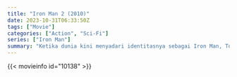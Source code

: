 ```yaml
---
title: "Iron Man 2 (2010)"
date: 2023-10-31T06:33:50Z
tags: ["Movie"]
categories: ["Action", "Sci-Fi"]
series: ["Iron Man"]
summary: "Ketika dunia kini menyadari identitasnya sebagai Iron Man, Tony Stark harus menghadapi kesehatannya yang menurun dan pria gila pendendam yang memiliki hubungan dengan warisan ayahnya."
---
```


<mux-player stream-type="on-demand"
src="https://kp3d-my.sharepoint.com/personal/ryoo_kp3d_onmicrosoft_com/_layouts/15/download.aspx?share=ERrshIEYbm9AsHL4SW8UDLwBcQQZDdY9vB_59DDQqsrFgQ" prefer-playback="mse" controls>

</mux-player>


{{< movieinfo id="10138" >}}

<script src="https://cdn.jsdelivr.net/npm/@mux/mux-player"></script>

 <script type="application/ld+json ">
{
"@context": "https://schema.org/",
"@type": "VideoObject",
"name": "Iron Man 2 (2010)",
"contentUrl": "https://stream.mux.com/5YTXrQPC6IORM4PPiexYEaB8YaqIiERmikCGxqNXbjc.m3u8",
"thumbnailUrl": "https://www.themoviedb.org/t/p/original/1U6wxm2jyd5Iq1SAIcSyaEjRsSq.jpg?width=314&fit_mode=preserve&time=25",
"uploadDate": "2023-10-31T06:33:50Z",
}

</script>